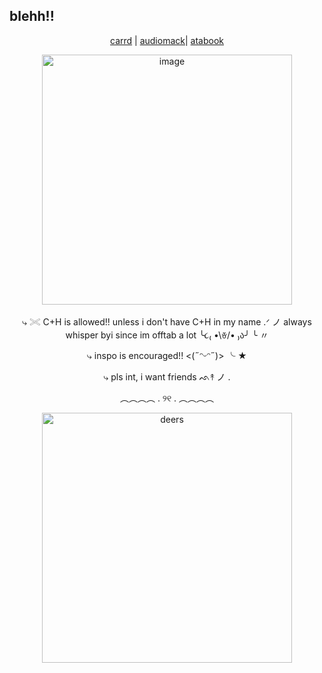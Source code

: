 ## blehh!!
<p align="center">
  <a href="https://deerilyyvo.carrd.co/">carrd</a> |
  <a href="https://audiomack.com/healingsoul690/likes">audiomack</a>|
    <a href="https://deerilyyvo.atabook.org/">atabook</a>
  </p>
<p align="center">
<img width="400" height="400" alt="image" src="https://github.com/user-attachments/assets/72c053b0-b68f-41f2-a2f6-7f7d28b4f2eb" />
</p>
<p align="center">
⤷ 𓏵 C+H is allowed!! unless i don't have C+H in my name .ᐟ ノ always whisper byi since im offtab a lot ╰૮₍ •\ꈊ/• ₎ა╯ ╰ 〃
  </p>
<p align="center">
  ⤷ inspo is encouraged!! <(˶ᵔᵕᵔ˶)> ╰ ★
</p>
<p align="center">
⤷ pls int, i want friends ᨒ↟ ノ . 
</p>
<p align="center">
︵︵︵︵ . ୨୧ . ︵︵︵︵
</p>
<p align="center">
  <img src="https://i.pinimg.com/1200x/98/46/2b/98462b0054f224101d7ff4a2e30ef4e7.jpg" alt="deers" width="400"/>
</p>
